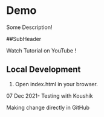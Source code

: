 # Demo

Some Description!

##SubHeader

Watch Tutorial on YouTube   !

## Local Development

1. Open index.html in your browser. 


07 Dec 2021- Testing with Koushik

Making change directly in GitHub
